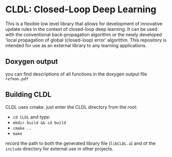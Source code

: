 # CLDL: Closed-Loop Deep Learning
 This is a flexible low level library that allows for development of innovative update rules in the context of
 closed-loop deep learning. It can be used with the conventional back-propagation algorithm or the newly developed
 'local propagation of global (closed-loop) error' algorithm. This repository is intended for use as an external
 library to any learning applications.

## Doxygen output
you can find descriptions of all functions in the doxygen output file ``refman.pdf``

## Building CLDL
CLDL uses cmake. just enter the CLDL directory from the root:
- ``cd CLDL``
and type:
- ``mkdir build && cd build``
- ``cmake ..``
- ``make``

record the path to both the generated library file (``libCLDL.a``) and of the ``include`` directory for external use in other projects.
